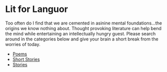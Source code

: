 # Lit for Languor

<p class="blurb">
  Too often do I find that we are cemented in asinine mental foundations...the origins we know nothing about. Thought provoking literature can help bend the mind while entertaining an intellectually hungry guest. Please search around in the categories below and give your brain a short break from the worries of today.
</p>

- [Poems](poems/)
- [Short Stories](short-stories/)
- [Stories](stories/)
